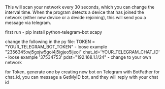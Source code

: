 This will scan your network every 30 seconds, which you can change the interval time. When the program detects a device that has joined the network (either new device or a devide rejoining), this will send you a message via telegram.

first run - pip install python-telegram-bot scapy

change the following in the py file:
TOKEN = "YOUR_TELEGRAM_BOT_TOKEN" - loose example "2356345:wj5gojw5goi4j5igjeo5ijeoi"
chat_id='YOUR_TELEGRAM_CHAT_ID' - loose example '37534753'
pdst="192.168.1.1/24" - change to your own network


for Token, generate one by creating new bot on Telegram with BotFather
for chat_id, you can message a GetMyID bot, and they will reply with your chat id
